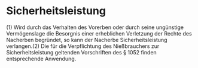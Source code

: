 # Sicherheitsleistung

(1) Wird durch das Verhalten des Vorerben oder durch seine ungünstige Vermögenslage die Besorgnis einer erheblichen Verletzung der Rechte des Nacherben begründet, so kann der Nacherbe Sicherheitsleistung verlangen.(2) Die für die Verpflichtung des Nießbrauchers zur Sicherheitsleistung geltenden Vorschriften des § 1052 finden entsprechende Anwendung. 

